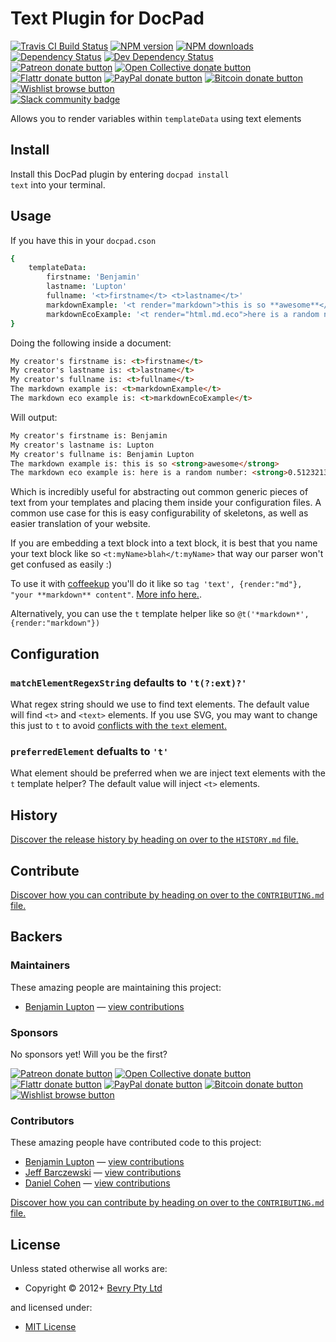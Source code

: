 <!-- TITLE/ -->

<h1>Text Plugin for DocPad</h1>

<!-- /TITLE -->


<!-- BADGES/ -->

<span class="badge-travisci"><a href="http://travis-ci.org/docpad/docpad-plugin-text" title="Check this project's build status on TravisCI"><img src="https://img.shields.io/travis/docpad/docpad-plugin-text/master.svg" alt="Travis CI Build Status" /></a></span>
<span class="badge-npmversion"><a href="https://npmjs.org/package/docpad-plugin-text" title="View this project on NPM"><img src="https://img.shields.io/npm/v/docpad-plugin-text.svg" alt="NPM version" /></a></span>
<span class="badge-npmdownloads"><a href="https://npmjs.org/package/docpad-plugin-text" title="View this project on NPM"><img src="https://img.shields.io/npm/dm/docpad-plugin-text.svg" alt="NPM downloads" /></a></span>
<span class="badge-daviddm"><a href="https://david-dm.org/docpad/docpad-plugin-text" title="View the status of this project's dependencies on DavidDM"><img src="https://img.shields.io/david/docpad/docpad-plugin-text.svg" alt="Dependency Status" /></a></span>
<span class="badge-daviddmdev"><a href="https://david-dm.org/docpad/docpad-plugin-text#info=devDependencies" title="View the status of this project's development dependencies on DavidDM"><img src="https://img.shields.io/david/dev/docpad/docpad-plugin-text.svg" alt="Dev Dependency Status" /></a></span>
<br class="badge-separator" />
<span class="badge-patreon"><a href="https://patreon.com/bevry" title="Donate to this project using Patreon"><img src="https://img.shields.io/badge/patreon-donate-yellow.svg" alt="Patreon donate button" /></a></span>
<span class="badge-opencollective"><a href="https://opencollective.com/bevry" title="Donate to this project using Open Collective"><img src="https://img.shields.io/badge/open%20collective-donate-yellow.svg" alt="Open Collective donate button" /></a></span>
<span class="badge-flattr"><a href="https://flattr.com/profile/balupton" title="Donate to this project using Flattr"><img src="https://img.shields.io/badge/flattr-donate-yellow.svg" alt="Flattr donate button" /></a></span>
<span class="badge-paypal"><a href="https://bevry.me/paypal" title="Donate to this project using Paypal"><img src="https://img.shields.io/badge/paypal-donate-yellow.svg" alt="PayPal donate button" /></a></span>
<span class="badge-bitcoin"><a href="https://bevry.me/bitcoin" title="Donate once-off to this project using Bitcoin"><img src="https://img.shields.io/badge/bitcoin-donate-yellow.svg" alt="Bitcoin donate button" /></a></span>
<span class="badge-wishlist"><a href="https://bevry.me/wishlist" title="Buy an item on our wishlist for us"><img src="https://img.shields.io/badge/wishlist-donate-yellow.svg" alt="Wishlist browse button" /></a></span>
<br class="badge-separator" />
<span class="badge-slackin"><a href="https://slack.bevry.me" title="Join this project's slack community"><img src="https://slack.bevry.me/badge.svg" alt="Slack community badge" /></a></span>

<!-- /BADGES -->


<!-- DESCRIPTION/ -->

Allows you to render variables within `templateData` using text elements

<!-- /DESCRIPTION -->


<!-- INSTALL/ -->

<h2>Install</h2>

Install this DocPad plugin by entering <code>docpad install text</code> into your terminal.

<!-- /INSTALL -->


## Usage

If you have this in your `docpad.cson`

``` coffeescript
{
	templateData:
		firstname: 'Benjamin'
		lastname: 'Lupton'
		fullname: '<t>firstname</t> <t>lastname</t>'
		markdownExample: '<t render="markdown">this is so **awesome**</t>'
		markdownEcoExample: '<t render="html.md.eco">here is a random number: **<%- Math.random() %>**</t>'
}
```

Doing the following inside a document:

``` html
My creator's firstname is: <t>firstname</t>
My creator's lastname is: <t>lastname</t>
My creator's fullname is: <t>fullname</t>
The markdown example is: <t>markdownExample</t>
The markdown eco example is: <t>markdownEcoExample</t>
```

Will output:

``` html
My creator's firstname is: Benjamin
My creator's lastname is: Lupton
My creator's fullname is: Benjamin Lupton
The markdown example is: this is so <strong>awesome</strong>
The markdown eco example is: here is a random number: <strong>0.5123213213123</strong>
```

Which is incredibly useful for abstracting out common generic pieces of text from your templates and placing them inside your configuration files. A common use case for this is easy configurability of skeletons, as well as easier translation of your website.

If you are embedding a text block into a text block, it is best that you name your text block like so `<t:myName>blah</t:myName>` that way our parser won't get confused as easily :)

To use it with [coffeekup](http://coffeekup.org/) you'll do it like so `tag 'text', {render:"md"}, "your **markdown** content"`. [More info here.](https://github.com/bevry/docpad/issues/194#issuecomment-11363441).

Alternatively, you can use the `t` template helper like so `@t('*markdown*', {render:"markdown"})`


## Configuration

### `matchElementRegexString` defaults to `'t(?:ext)?'`
What regex string should we use to find text elements. The default value will find `<t>` and `<text>` elements. If you use SVG, you may want to change this just to `t` to avoid [conflicts with the `text` element.](https://github.com/docpad/docpad-plugin-text/issues/4)

### `preferredElement` defualts to `'t'`
What element should be preferred when we are inject text elements with the `t` template helper? The default value will inject `<t>` elements.


<!-- HISTORY/ -->

<h2>History</h2>

<a href="https://github.com/docpad/docpad-plugin-text/blob/master/HISTORY.md#files">Discover the release history by heading on over to the <code>HISTORY.md</code> file.</a>

<!-- /HISTORY -->


<!-- CONTRIBUTE/ -->

<h2>Contribute</h2>

<a href="https://github.com/docpad/docpad-plugin-text/blob/master/CONTRIBUTING.md#files">Discover how you can contribute by heading on over to the <code>CONTRIBUTING.md</code> file.</a>

<!-- /CONTRIBUTE -->


<!-- BACKERS/ -->

<h2>Backers</h2>

<h3>Maintainers</h3>

These amazing people are maintaining this project:

<ul><li><a href="http://balupton.com">Benjamin Lupton</a> — <a href="https://github.com/docpad/docpad-plugin-text/commits?author=balupton" title="View the GitHub contributions of Benjamin Lupton on repository docpad/docpad-plugin-text">view contributions</a></li></ul>

<h3>Sponsors</h3>

No sponsors yet! Will you be the first?

<span class="badge-patreon"><a href="https://patreon.com/bevry" title="Donate to this project using Patreon"><img src="https://img.shields.io/badge/patreon-donate-yellow.svg" alt="Patreon donate button" /></a></span>
<span class="badge-opencollective"><a href="https://opencollective.com/bevry" title="Donate to this project using Open Collective"><img src="https://img.shields.io/badge/open%20collective-donate-yellow.svg" alt="Open Collective donate button" /></a></span>
<span class="badge-flattr"><a href="https://flattr.com/profile/balupton" title="Donate to this project using Flattr"><img src="https://img.shields.io/badge/flattr-donate-yellow.svg" alt="Flattr donate button" /></a></span>
<span class="badge-paypal"><a href="https://bevry.me/paypal" title="Donate to this project using Paypal"><img src="https://img.shields.io/badge/paypal-donate-yellow.svg" alt="PayPal donate button" /></a></span>
<span class="badge-bitcoin"><a href="https://bevry.me/bitcoin" title="Donate once-off to this project using Bitcoin"><img src="https://img.shields.io/badge/bitcoin-donate-yellow.svg" alt="Bitcoin donate button" /></a></span>
<span class="badge-wishlist"><a href="https://bevry.me/wishlist" title="Buy an item on our wishlist for us"><img src="https://img.shields.io/badge/wishlist-donate-yellow.svg" alt="Wishlist browse button" /></a></span>

<h3>Contributors</h3>

These amazing people have contributed code to this project:

<ul><li><a href="http://balupton.com">Benjamin Lupton</a> — <a href="https://github.com/docpad/docpad-plugin-text/commits?author=balupton" title="View the GitHub contributions of Benjamin Lupton on repository docpad/docpad-plugin-text">view contributions</a></li>
<li><a href="http://codewinds.com/">Jeff Barczewski</a> — <a href="https://github.com/docpad/docpad-plugin-text/commits?author=jeffbski" title="View the GitHub contributions of Jeff Barczewski on repository docpad/docpad-plugin-text">view contributions</a></li>
<li><a href="http://dcb.co.il">Daniel Cohen</a> — <a href="https://github.com/docpad/docpad-plugin-text/commits?author=dcohenb" title="View the GitHub contributions of Daniel Cohen on repository docpad/docpad-plugin-text">view contributions</a></li></ul>

<a href="https://github.com/docpad/docpad-plugin-text/blob/master/CONTRIBUTING.md#files">Discover how you can contribute by heading on over to the <code>CONTRIBUTING.md</code> file.</a>

<!-- /BACKERS -->


<!-- LICENSE/ -->

<h2>License</h2>

Unless stated otherwise all works are:

<ul><li>Copyright &copy; 2012+ <a href="http://bevry.me">Bevry Pty Ltd</a></li></ul>

and licensed under:

<ul><li><a href="http://spdx.org/licenses/MIT.html">MIT License</a></li></ul>

<!-- /LICENSE -->
